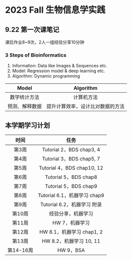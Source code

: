 # 2023 Fall 生物信息学实践
## 9.22 第一次课笔记
课后作业8~9次，2人一组经验分享10分钟
### 3 Steps of Bioinformatics
1. Information: Data like Images & Sequences etc.
2. Model: Regression model & deep learning etc.
3. Algorithm: Dynamic programming

| Model | Algorithm |
|:-----:|:---------:|
|数学统计方法|计算机方法|
|预测、解释数据|提升计算效率，设计比对数据的方法|

## 本学期学习计划
| 时间 | 任务 |
|:----:|:---:|
|第3周|Tutorial 2，BDS chap3, 4|
|第4周|Tutorial 3，BDS chap5, 7|
|第5周|Tutorial 4，BDS chap10, 12|
|第6周|Tutorial 5，BDS chap8|
|第7周|Tutorial 5，BDS chap9|
|第8周|Tutorial 6.1，机器学习 chap9|
|第9周|Tutorial 6.2，机器学习 附录|
|第10周|经验分享，机器学习|
|第11周|HW 7，机器学习|
|第12周|HW 8.1，机器学习 chap1, 2|
|第13周|HW 8.2，机器学习 10, 11|
|第14-16周|HW 9，BSA|
